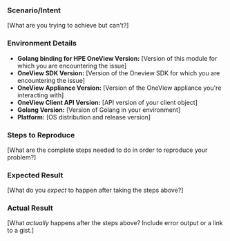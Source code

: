 ### Scenario/Intent
[What are you trying to achieve but can't?]

### Environment Details
 - **Golang binding for HPE OneView Version:** [Version of this module for which you are encountering the issue]
 - **OneView SDK Version:** [Version of the Oneview SDK for which you are encountering the issue]
 - **OneView Appliance Version:** [Version of the OneView appliance you're interacting with]
 - **OneView Client API Version:** [API version of your client object]
 - **Golang Version:** [Version of Golang in your environment]
 - **Platform:** [OS distribution and release version]

### Steps to Reproduce
[What are the complete steps needed to do in order to reproduce your problem?]

### Expected Result
[What do you *expect* to happen after taking the steps above?]

### Actual Result
[What *actually* happens after the steps above? Include error output or a link to a gist.]
